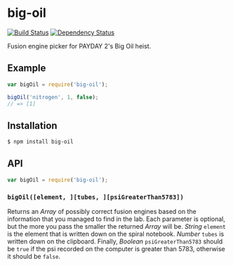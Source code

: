 # big-oil

[![Build Status](https://travis-ci.org/KenanY/big-oil.svg)](https://travis-ci.org/KenanY/big-oil)
[![Dependency Status](https://gemnasium.com/KenanY/big-oil.svg)](https://gemnasium.com/KenanY/big-oil)

Fusion engine picker for PAYDAY 2's Big Oil heist.

## Example

``` javascript
var bigOil = require('big-oil');

bigOil('nitrogen', 1, false);
// => [1]
```

## Installation

``` bash
$ npm install big-oil
```

## API

``` javascript
var bigOil = require('big-oil');
```

### `bigOil([element, ][tubes, ][psiGreaterThan5783])`

Returns an _Array_ of possibly correct fusion engines based on the information
that you managed to find in the lab. Each parameter is optional, but the more
you pass the smaller the returned _Array_ will be. _String_ `element` is the
element that is written down on the spiral notebook. _Number_ `tubes` is written
down on the clipboard. Finally, _Boolean_ `psiGreaterThan5783` should be `true`
if the psi recorded on the computer is greater than 5783, otherwise it should be
`false`.